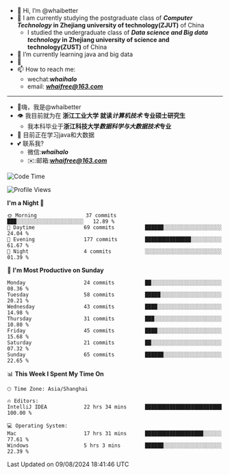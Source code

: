 - 👋 Hi, I’m @whaibetter
- 👀 I am currently studying the postgraduate class of ***Computer Technology* in Zhejiang university of technology(ZJUT)** of China
  -  I studied the undergraduate class of ***Data science and Big data technology* in Zhejiang university of science and technology(ZUST)** of China
- 🌱 I’m currently learning java and big data
- 💞️ 
- 📫 How to reach me: 
  - wechat:***whaihalo***
  - email: ***whaifree@163.com***
 ------------------------
- 👋嗨，我是@whaibetter
- 👁 我目前就为在 **浙江工业大学 就读*计算机技术* 专业硕士研究生**
  - 我本科毕业于**浙江科技大学*数据科学与大数据技术*专业**
- 🌴 目前正在学习java和大数据
- 💕 联系我?
  - 微信:***whaihalo***
  - ✉️:邮箱:***whaifree@163.com***

<!--START_SECTION:waka-->
![Code Time](http://img.shields.io/badge/Code%20Time-339%20hrs%2028%20mins-blue)

![Profile Views](http://img.shields.io/badge/Profile%20Views-0-blue)

**I'm a Night 🦉** 

```text
🌞 Morning                37 commits          ███░░░░░░░░░░░░░░░░░░░░░░   12.89 % 
🌆 Daytime                69 commits          ██████░░░░░░░░░░░░░░░░░░░   24.04 % 
🌃 Evening                177 commits         ███████████████░░░░░░░░░░   61.67 % 
🌙 Night                  4 commits           ░░░░░░░░░░░░░░░░░░░░░░░░░   01.39 % 
```
📅 **I'm Most Productive on Sunday** 

```text
Monday                   24 commits          ██░░░░░░░░░░░░░░░░░░░░░░░   08.36 % 
Tuesday                  58 commits          █████░░░░░░░░░░░░░░░░░░░░   20.21 % 
Wednesday                43 commits          ████░░░░░░░░░░░░░░░░░░░░░   14.98 % 
Thursday                 31 commits          ███░░░░░░░░░░░░░░░░░░░░░░   10.80 % 
Friday                   45 commits          ████░░░░░░░░░░░░░░░░░░░░░   15.68 % 
Saturday                 21 commits          ██░░░░░░░░░░░░░░░░░░░░░░░   07.32 % 
Sunday                   65 commits          ██████░░░░░░░░░░░░░░░░░░░   22.65 % 
```


📊 **This Week I Spent My Time On** 

```text
🕑︎ Time Zone: Asia/Shanghai

🔥 Editors: 
IntelliJ IDEA            22 hrs 34 mins      █████████████████████████   100.00 % 

💻 Operating System: 
Mac                      17 hrs 31 mins      ███████████████████░░░░░░   77.61 % 
Windows                  5 hrs 3 mins        ██████░░░░░░░░░░░░░░░░░░░   22.39 % 
```


 Last Updated on 09/08/2024 18:41:46 UTC
<!--END_SECTION:waka-->
